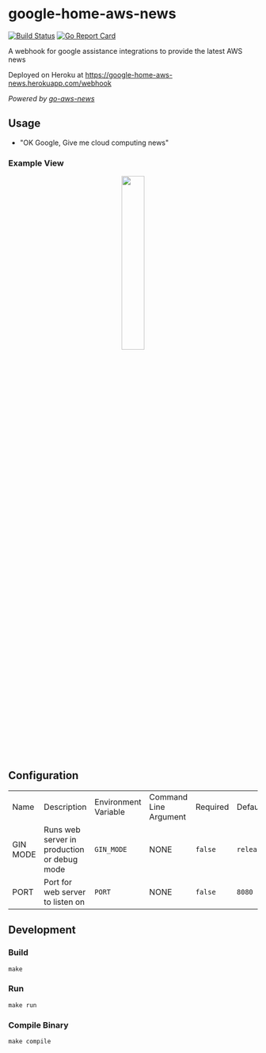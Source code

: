# google-home-aws-news

[![Build Status](https://travis-ci.org/circa10a/google-home-aws-news.svg?branch=master)](https://travis-ci.org/circa10a/google-home-aws-news)
[![Go Report Card](https://goreportcard.com/badge/github.com/circa10a/google-home-aws-news)](https://goreportcard.com/report/github.com/circa10a/google-home-aws-news)

A webhook for google assistance integrations to provide the latest AWS news

Deployed on Heroku at https://google-home-aws-news.herokuapp.com/webhook

_Powered by [go-aws-news](https://github.com/circa10a/go-aws-news)_

## Usage

- "OK Google, Give me cloud computing news"

### Example View

<p align="center"><img src="https://i.imgur.com/UjxafOi.png" width="30%" height="30%" /></p>

## Configuration

|             |                                                                       |                      |                        |           |               |
|-------------|-----------------------------------------------------------------------|----------------------|------------------------|-----------|---------------|
| Name        | Description                                                           | Environment Variable | Command Line Argument  | Required | Default        |
| GIN MODE    | Runs web server in production or debug mode                           |`GIN_MODE`            | NONE                   | `false`  | `release`      |
| PORT        | Port for web server to listen on                                      | `PORT`               | NONE                   | `false`  | `8080`         |

## Development

### Build

```shell
make
```

### Run

```shell
make run
```

### Compile Binary

```shell
make compile
```
